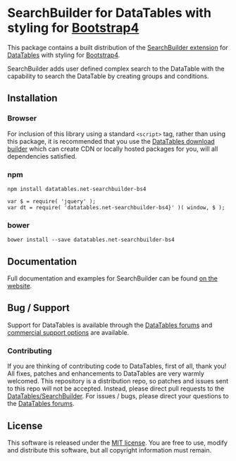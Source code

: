 # SearchBuilder for DataTables with styling for [Bootstrap4](https://getbootstrap.com/docs/4.6/getting-started/introduction/)

This package contains a built distribution of the [SearchBuilder extension](https://datatables.net/extensions/SearchBuilder) for [DataTables](https://datatables.net/) with styling for [Bootstrap4](https://getbootstrap.com/docs/4.6/getting-started/introduction/).

SearchBuilder adds user defined complex search to the DataTable with the capability to search the DataTable by creating groups and conditions.


## Installation

### Browser

For inclusion of this library using a standard `<script>` tag, rather than using this package, it is recommended that you use the [DataTables download builder](//datatables.net/download) which can create CDN or locally hosted packages for you, will all dependencies satisfied.

### npm

```
npm install datatables.net-searchbuilder-bs4
```

```
var $ = require( 'jquery' );
var dt = require( 'datatables.net-searchbuilder-bs4}' )( window, $ );
```

### bower

```
bower install --save datatables.net-searchbuilder-bs4
```



## Documentation

Full documentation and examples for SearchBuilder can be found [on the website](https://datatables.net/extensions/searchbuilder).


## Bug / Support

Support for DataTables is available through the [DataTables forums](//datatables.net/forums) and [commercial support options](//datatables.net/support) are available.


### Contributing

If you are thinking of contributing code to DataTables, first of all, thank you! All fixes, patches and enhancements to DataTables are very warmly welcomed. This repository is a distribution repo, so patches and issues sent to this repo will not be accepted. Instead, please direct pull requests to the [DataTables/SearchBuilder](http://github.com/DataTables/SearchBuilder). For issues / bugs, please direct your questions to the [DataTables forums](//datatables.net/forums).


## License

This software is released under the [MIT license](//datatables.net/license). You are free to use, modify and distribute this software, but all copyright information must remain.

